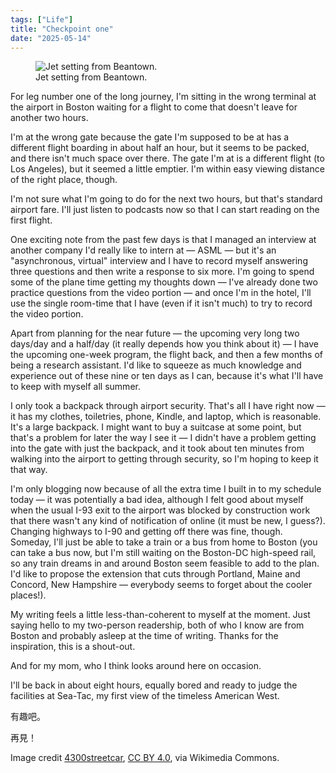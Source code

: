 ```yaml
---
tags: ["Life"]
title: "Checkpoint one"
date: "2025-05-14"
---
```


<figure><img src="/posts/checkpoint_one/boston_jet.jpg" alt="Jet setting from Beantown.">
  <figcaption>Jet setting from Beantown.</figcaption></figure>

For leg number one of the long journey, I'm sitting in the wrong terminal at the airport in Boston waiting for a flight to come that doesn't leave for another two hours.

<!--more-->

I'm at the wrong gate because the gate I'm supposed to be at has a different flight boarding in about half an hour, but it seems to be packed, and there isn't much space over there. The gate I'm at is a different flight (to Los Angeles), but it seemed a little emptier. I'm within easy viewing distance of the right place, though.

I'm not sure what I'm going to do for the next two hours, but that's standard airport fare. I'll just listen to podcasts now so that I can start reading on the first flight.

One exciting note from the past few days is that I managed an interview at another company I'd really like to intern at — ASML — but it's an "asynchronous, virtual" interview and I have to record myself answering three questions and then write a response to six more. I'm going to spend some of the plane time getting my thoughts down — I've already done two practice questions from the video portion — and once I'm in the hotel, I'll use the single room-time that I have (even if it isn't much) to try to record the video portion.

Apart from planning for the near future — the upcoming very long two days/day and a half/day (it really depends how you think about it) — I have the upcoming one-week program, the flight back, and then a few months of being a research assistant. I'd like to squeeze as much knowledge and experience out of these nine or ten days as I can, because it's what I'll have to keep with myself all summer.

I only took a backpack through airport security. That's all I have right now — it has my clothes, toiletries, phone, Kindle, and laptop, which is reasonable. It's a large backpack. I might want to buy a suitcase at some point, but that's a problem for later the way I see it — I didn't have a problem getting into the gate with just the backpack, and it took about ten minutes from walking into the airport to getting through security, so I'm hoping to keep it that way.

I'm only blogging now because of all the extra time I built in to my schedule today — it was potentially a bad idea, although I felt good about myself when the usual I-93 exit to the airport was blocked by construction work that there wasn't any kind of notification of online (it must be new, I guess?). Changing highways to I-90 and getting off there was fine, though. Someday, I'll just be able to take a train or a bus from home to Boston (you can take a bus now, but I'm still waiting on the Boston-DC high-speed rail, so any train dreams in and around Boston seem feasible to add to the plan. I'd like to propose the extension that cuts through Portland, Maine and Concord, New Hampshire — everybody seems to forget about the cooler places!).

My writing feels a little less-than-coherent to myself at the moment. Just saying hello to my two-person readership, both of who I know are from Boston and probably asleep at the time of writing. Thanks for the inspiration, this is a shout-out.

And for my mom, who I think looks around here on occasion.

I'll be back in about eight hours, equally bored and ready to judge the facilities at Sea-Tac, my first view of the timeless American West.

有趣吧。

再見！

Image credit <a href="https://commons.wikimedia.org/wiki/File:Boston_Skyline_from_Winthrop_September_2024_with_JetBlue_A320.jpg">4300streetcar</a>, <a href="https://creativecommons.org/licenses/by/4.0">CC BY 4.0</a>, via Wikimedia Commons.
